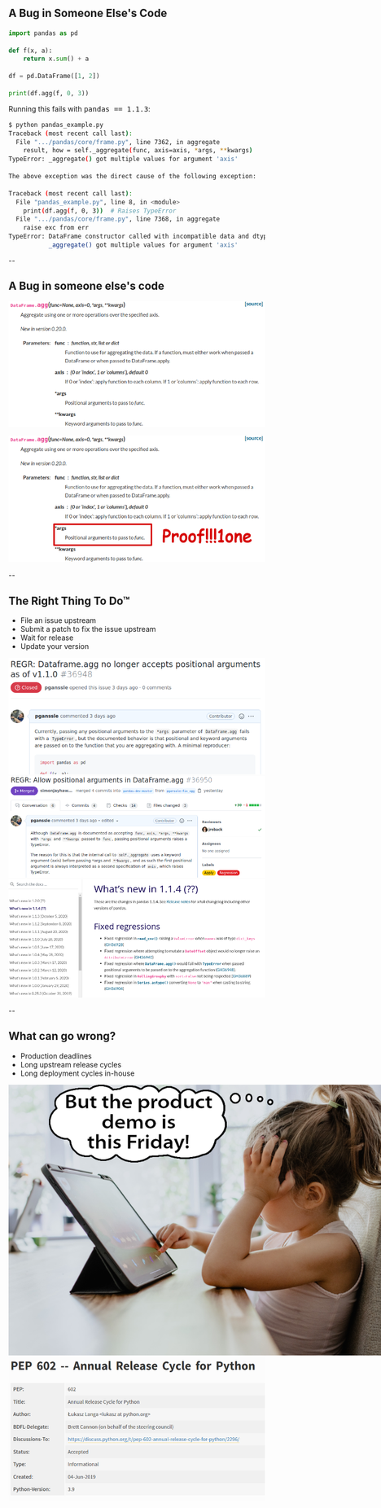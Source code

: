 ## A Bug in Someone Else's Code

```python
import pandas as pd

def f(x, a):
    return x.sum() + a

df = pd.DataFrame([1, 2])

print(df.agg(f, 0, 3))
```

<span class="fragment" data-fragment-index="0">
Running this fails with <tt>pandas == 1.1.3</tt>:
</span>

```bash
$ python pandas_example.py
Traceback (most recent call last):
  File ".../pandas/core/frame.py", line 7362, in aggregate
    result, how = self._aggregate(func, axis=axis, *args, **kwargs)
TypeError: _aggregate() got multiple values for argument 'axis'

The above exception was the direct cause of the following exception:

Traceback (most recent call last):
  File "pandas_example.py", line 8, in <module>
    print(df.agg(f, 0, 3))  # Raises TypeError
  File ".../pandas/core/frame.py", line 7368, in aggregate
    raise exc from err
TypeError: DataFrame constructor called with incompatible data and dtype:
           _aggregate() got multiple values for argument 'axis'
```
<!-- .element class="fragment" data-fragment-index="0" -->

--

## A Bug in someone else's code

<img
     src="images/pandas-agg-docs.png"
     alt="The documentation for DataFrame.agg, demonstrating that it accepts *args."
     class="disappearing-fragment fragment fade-out"
     data-fragment-index="0"
     />

<img
     src="images/pandas-agg-docs-proof.png"
     alt="The documentation for DataFrame.agg with the *args section boxed in red and the word Proof!!!1one in Comic Sans next to it."
     class="nospace-fragment fragment none"
     data-fragment-index="0"
     />

--

## The Right Thing To Do™

- File an issue upstream<br/>
- Submit a patch to fix the issue upstream <!-- .element class="fragment" data-fragment-index="1" -->
- Wait for release <!-- .element class="fragment" data-fragment-index="2" -->
- Update your version <!-- .element class="fragment" data-fragment-index="3" -->

<img
    src="images/pandas-agg-issue.png"
    alt="Pandas issue #36948: Dataframe.agg no longer accepts positional arguments as of v1.1.0"
    class="disappearing-fragment fragment fade-out"
    data-fragment-index="1"
    />
<img
    src="images/pandas-agg-pr.png"
    alt="Pandas PR #36950: Allow positional arguments in DataFrame.agg"
    class="nospace-fragment disappearing-fragment fragment fade-in"
    data-fragment-index="1"
    />
<img
    src="images/pandas-whatsnew-114.png"
    alt="What's new in 1.1.4: Changelog including the DataFrame.agg change for 1.1.4, with no specified release date."
    class="nospace-fragment fragment fade-in"
    data-fragment-index="2" />

--

## What can go wrong?

- Production deadlines
- Long upstream release cycles
- Long deployment cycles in-house

<img src="images/demo-friday.png"
    alt = "A child at a tablet looking tired with a thought bubble that says, 'But the demo is on Friday!"
    class = "disappearing-fragment fragment fade-out"
    id = "splash"
    style="max-width: 800px"
    data-fragment-index="0"
    />
<img
    src="images/python-annual-release-cycle.png"
    alt="PEP 602: Annual Release Cycle for Python"
    class = "nospace-fragment fragment fade-in"
    data-fragment-index="0"
    />
